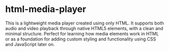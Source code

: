 # html-media-player
This is a lightweight media player created using only HTML. It supports both audio and video playback through native HTML5 elements, with a clean and minimal structure. Perfect for learning how media elements work in HTML or as a foundation for adding custom styling and functionality using CSS and JavaScript later on.
